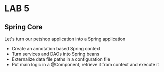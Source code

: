 <div class="pb"></div>

# LAB 5

## Spring Core

Let's turn our petshop application into a Spring application

- Create an annotation based Spring context
- Turn services and DAOs into Spring beans
- Externalize data file paths in a configuration file
- Put main logic in a @Component, retrieve it from context and execute it
